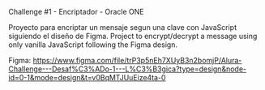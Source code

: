 Challenge #1 - Encriptador - Oracle ONE

Proyecto para encriptar un mensaje segun una clave con JavaScript siguiendo el diseño de Figma.
Project to encrypt/decrypt a message using only vanilla JavaScript following the Figma design.

Figma: https://www.figma.com/file/trP3p5nEh7XUyB3n2bomjP/Alura-Challenge---Desaf%C3%ADo-1---L%C3%B3gica?type=design&node-id=0-1&mode=design&t=v0BqMTJUuEize4ta-0
